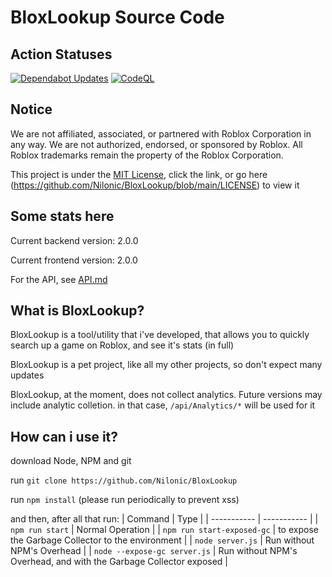# BloxLookup Source Code

## Action Statuses

[![Dependabot Updates](https://github.com/Nilonic/BloxLookup/actions/workflows/dependabot/dependabot-updates/badge.svg)](https://github.com/Nilonic/BloxLookup/actions/workflows/dependabot/dependabot-updates)
[![CodeQL](https://github.com/Nilonic/BloxLookup/actions/workflows/github-code-scanning/codeql/badge.svg)](https://github.com/Nilonic/BloxLookup/actions/workflows/github-code-scanning/codeql)

## Notice

We are not affiliated, associated, or partnered with Roblox Corporation in any way. We are not authorized, endorsed, or sponsored by Roblox. All Roblox trademarks remain the property of the Roblox Corporation.

This project is under the [MIT License](LICENSE), click the link, or go here (https://github.com/Nilonic/BloxLookup/blob/main/LICENSE) to view it

## Some stats here

Current backend version: 2.0.0

Current frontend version: 2.0.0

For the API, see [API.md](API.md)

## What is BloxLookup?

BloxLookup is a tool/utility that i've developed, that allows you to quickly search up a game on Roblox, and see it's stats (in full)

BloxLookup is a pet project, like all my other projects, so don't expect many updates

BloxLookup, at the moment, does not collect analytics. Future versions may include analytic colletion. in that case, `/api/Analytics/*` will be used for it

## How can i use it?

download Node, NPM and git

run `git clone https://github.com/Nilonic/BloxLookup`

run `npm install` (please run periodically to prevent xss)

and then, after all that run:
| Command | Type |
| ----------- | ----------- |
| `npm run start` | Normal Operation |
| `npm run start-exposed-gc` | to expose the Garbage Collector to the environment |
| `node server.js` | Run without NPM's Overhead |
| `node --expose-gc server.js` | Run without NPM's Overhead, and with the Garbage Collector exposed |
